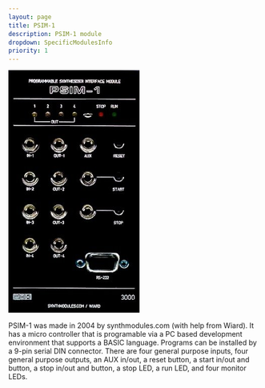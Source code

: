 ```yaml
---
layout: page
title: PSIM-1
description: PSIM-1 module
dropdown: SpecificModulesInfo
priority: 1
---
```





![PSIM-1](https://raw.githubusercontent.com/FracModular/fracmodular.github.io/master/assets/img/psim.jpg)


PSIM-1 was made in 2004 by synthmodules.com (with help from Wiard).
It has a micro controller that is programable via a PC based development
environment that supports a BASIC language. Programs can be installed
by a 9-pin serial DIN connector. There are four general purpose inputs,
four general purpose outputs, an AUX in/out, a reset button, a start in/out
and button, a stop in/out and button, a stop LED, a run LED, and four
monitor LEDs.
